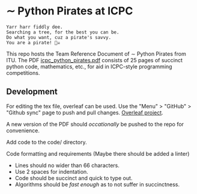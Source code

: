 # $\sim$ Python Pirates at ICPC
```
Yarr harr fiddly dee.
Searching a tree, for the best you can be.
Do what you want, cuz a pirate's savvy.
You are a pirate! 🏴‍☠️
```

This repo hosts the Team Reference Document of $\sim$ Python Pirates from ITU. The PDF [icpc_python_pirates.pdf](./icpc_python_pirates.pdf) consists of 25 pages of succinct python code, mathematics, etc., for aid in ICPC-style programming competitions.

## Development
For editing the tex file, overleaf can be used. Use the "Menu" > "GitHub" > "Github sync" page to push and pull changes. [Overleaf project](https://www.overleaf.com/project/637533063bc439148c1de473).

A new version of the PDF should *occationally* be pushed to the repo for convenience.

Add code to the code/ directory.

Code formatting and requirements (Maybe there should be added a linter)
- Lines should no wider than 66 characters.
- Use 2 spaces for indentation.
- Code should be succinct and quick to type out.
- Algorithms should be *fast enough* as to not suffer in succinctness.
